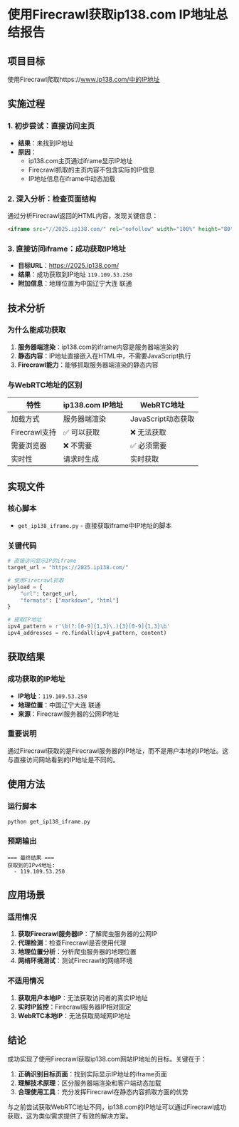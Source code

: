 # 使用Firecrawl获取ip138.com IP地址总结报告

## 项目目标
使用Firecrawl爬取https://www.ip138.com/中的IP地址

## 实施过程

### 1. 初步尝试：直接访问主页
- **结果**：未找到IP地址
- **原因**：
  - ip138.com主页通过iframe显示IP地址
  - Firecrawl抓取的主页内容不包含实际的IP信息
  - IP地址信息在iframe中动态加载

### 2. 深入分析：检查页面结构
通过分析Firecrawl返回的HTML内容，发现关键信息：
```html
<iframe src="//2025.ip138.com/" rel="nofollow" width="100%" height="80" frameborder="0" scrolling="no"></iframe>
```

### 3. 直接访问iframe：成功获取IP地址
- **目标URL**：https://2025.ip138.com/
- **结果**：成功获取到IP地址 `119.109.53.250`
- **附加信息**：地理位置为中国辽宁大连 联通

## 技术分析

### 为什么能成功获取
1. **服务器端渲染**：ip138.com的iframe内容是服务器端渲染的
2. **静态内容**：IP地址直接嵌入在HTML中，不需要JavaScript执行
3. **Firecrawl能力**：能够抓取服务器端渲染的静态内容

### 与WebRTC地址的区别
| 特性 | ip138.com IP地址 | WebRTC地址 |
|------|------------------|------------|
| 加载方式 | 服务器端渲染 | JavaScript动态获取 |
| Firecrawl支持 | ✅ 可以获取 | ❌ 无法获取 |
| 需要浏览器 | ❌ 不需要 | ✅ 必须需要 |
| 实时性 | 请求时生成 | 实时获取 |

## 实现文件

### 核心脚本
- `get_ip138_iframe.py` - 直接获取iframe中IP地址的脚本

### 关键代码
```python
# 直接访问显示IP的iframe
target_url = "https://2025.ip138.com/"

# 使用Firecrawl抓取
payload = {
    "url": target_url,
    "formats": ["markdown", "html"]
}

# 提取IP地址
ipv4_pattern = r'\b(?:[0-9]{1,3}\.){3}[0-9]{1,3}\b'
ipv4_addresses = re.findall(ipv4_pattern, content)
```

## 获取结果

### 成功获取的IP地址
- **IP地址**：`119.109.53.250`
- **地理位置**：中国辽宁大连 联通
- **来源**：Firecrawl服务器的公网IP地址

### 重要说明
通过Firecrawl获取的是Firecrawl服务器的IP地址，而不是用户本地的IP地址。这与直接访问网站看到的IP地址是不同的。

## 使用方法

### 运行脚本
```bash
python get_ip138_iframe.py
```

### 预期输出
```
=== 最终结果 ===
获取到的IPv4地址:
  - 119.109.53.250
```

## 应用场景

### 适用情况
1. **获取Firecrawl服务器IP**：了解爬虫服务器的公网IP
2. **代理检测**：检查Firecrawl是否使用代理
3. **地理位置分析**：分析爬虫服务器的地理位置
4. **网络环境测试**：测试Firecrawl的网络环境

### 不适用情况
1. **获取用户本地IP**：无法获取访问者的真实IP地址
2. **实时IP监控**：Firecrawl服务器IP相对固定
3. **WebRTC本地IP**：无法获取局域网IP地址

## 结论

成功实现了使用Firecrawl获取ip138.com网站IP地址的目标。关键在于：

1. **正确识别目标页面**：找到实际显示IP地址的iframe页面
2. **理解技术原理**：区分服务器端渲染和客户端动态加载
3. **合理使用工具**：充分发挥Firecrawl在静态内容抓取方面的优势

与之前尝试获取WebRTC地址不同，ip138.com的IP地址可以通过Firecrawl成功获取，这为类似需求提供了有效的解决方案。

